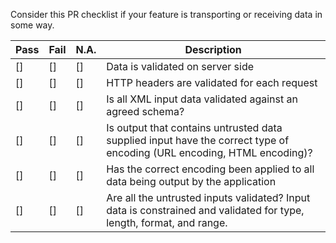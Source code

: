Consider this PR checklist if your feature is transporting or receiving data in some way.

| Pass | Fail | N.A. | Description |
| --- | --- | ---| --- |
| [] | [] | [] | Data is validated on server side |
| [] | [] | [] | HTTP headers are validated for each request |
| [] | [] | [] | Is all XML input data validated against an agreed schema? |
| [] | [] | [] | Is output that contains untrusted data supplied input have the correct type of encoding (URL encoding, HTML encoding)? |
| [] | [] | [] | Has the correct encoding been applied to all data being output by the application |
| [] | [] | [] | Are all the untrusted inputs validated? Input data is constrained and validated for type, length, format, and range. |
